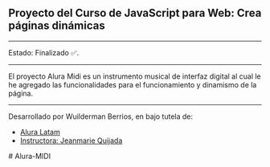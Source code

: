 ## Proyecto del Curso de JavaScript para Web: Crea páginas dinámicas

---

Estado: Finalizado ✅.

---

El proyecto Alura Midi es un instrumento musical de interfaz digital al cual le he agregado las funcionalidades para el funcionamiento y dinamismo de la página. 

---

 Desarrollado por Wuilderman Berrios, en bajo tutela de:
- [Alura Latam](https://www.aluracursos.com/) 
- [Instructora: Jeanmarie Quijada](https://github.com/JeanmarieAluraLatam) 


#   A l u r a - M I D I 
 
 
